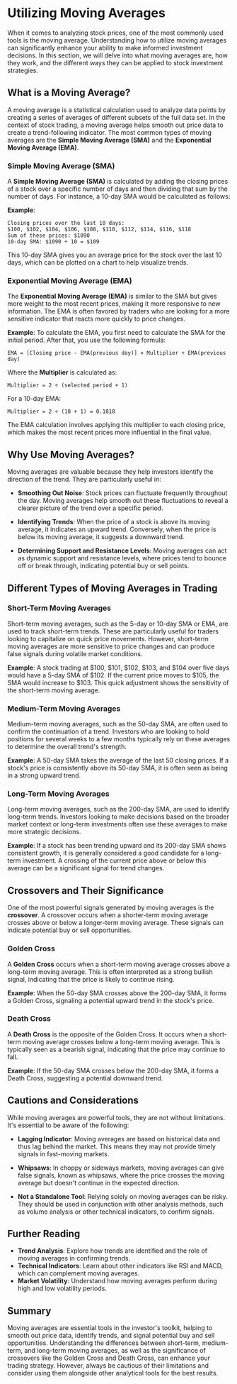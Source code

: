 # Utilizing Moving Averages

When it comes to analyzing stock prices, one of the most commonly used tools is the moving average. Understanding how to utilize moving averages can significantly enhance your ability to make informed investment decisions. In this section, we will delve into what moving averages are, how they work, and the different ways they can be applied to stock investment strategies.

## What is a Moving Average?

A moving average is a statistical calculation used to analyze data points by creating a series of averages of different subsets of the full data set. In the context of stock trading, a moving average helps smooth out price data to create a trend-following indicator. The most common types of moving averages are the **Simple Moving Average (SMA)** and the **Exponential Moving Average (EMA)**.

### Simple Moving Average (SMA)
A **Simple Moving Average (SMA)** is calculated by adding the closing prices of a stock over a specific number of days and then dividing that sum by the number of days. For instance, a 10-day SMA would be calculated as follows:

**Example**:
```
Closing prices over the last 10 days: 
$100, $102, $104, $106, $108, $110, $112, $114, $116, $118
Sum of these prices: $1090
10-day SMA: $1090 ÷ 10 = $109
```
This 10-day SMA gives you an average price for the stock over the last 10 days, which can be plotted on a chart to help visualize trends.

### Exponential Moving Average (EMA)
The **Exponential Moving Average (EMA)** is similar to the SMA but gives more weight to the most recent prices, making it more responsive to new information. The EMA is often favored by traders who are looking for a more sensitive indicator that reacts more quickly to price changes.

**Example**:
To calculate the EMA, you first need to calculate the SMA for the initial period. After that, you use the following formula:

```
EMA = [Closing price - EMA(previous day)] × Multiplier + EMA(previous day)
```
Where the **Multiplier** is calculated as:
```
Multiplier = 2 ÷ (selected period + 1)
```
For a 10-day EMA:
```
Multiplier = 2 ÷ (10 + 1) = 0.1818
```
The EMA calculation involves applying this multiplier to each closing price, which makes the most recent prices more influential in the final value.

## Why Use Moving Averages?

Moving averages are valuable because they help investors identify the direction of the trend. They are particularly useful in:

- **Smoothing Out Noise**: Stock prices can fluctuate frequently throughout the day. Moving averages help smooth out these fluctuations to reveal a clearer picture of the trend over a specific period.
  
- **Identifying Trends**: When the price of a stock is above its moving average, it indicates an upward trend. Conversely, when the price is below its moving average, it suggests a downward trend.
  
- **Determining Support and Resistance Levels**: Moving averages can act as dynamic support and resistance levels, where prices tend to bounce off or break through, indicating potential buy or sell points.

## Different Types of Moving Averages in Trading

### Short-Term Moving Averages

Short-term moving averages, such as the 5-day or 10-day SMA or EMA, are used to track short-term trends. These are particularly useful for traders looking to capitalize on quick price movements. However, short-term moving averages are more sensitive to price changes and can produce false signals during volatile market conditions.

**Example**:
A stock trading at $100, $101, $102, $103, and $104 over five days would have a 5-day SMA of $102. If the current price moves to $105, the SMA would increase to $103. This quick adjustment shows the sensitivity of the short-term moving average.

### Medium-Term Moving Averages

Medium-term moving averages, such as the 50-day SMA, are often used to confirm the continuation of a trend. Investors who are looking to hold positions for several weeks to a few months typically rely on these averages to determine the overall trend's strength.

**Example**:
A 50-day SMA takes the average of the last 50 closing prices. If a stock's price is consistently above its 50-day SMA, it is often seen as being in a strong upward trend.

### Long-Term Moving Averages

Long-term moving averages, such as the 200-day SMA, are used to identify long-term trends. Investors looking to make decisions based on the broader market context or long-term investments often use these averages to make more strategic decisions.

**Example**:
If a stock has been trending upward and its 200-day SMA shows consistent growth, it is generally considered a good candidate for a long-term investment. A crossing of the current price above or below this average can be a significant signal for trend changes.

## Crossovers and Their Significance

One of the most powerful signals generated by moving averages is the **crossover**. A crossover occurs when a shorter-term moving average crosses above or below a longer-term moving average. These signals can indicate potential buy or sell opportunities.

### Golden Cross
A **Golden Cross** occurs when a short-term moving average crosses above a long-term moving average. This is often interpreted as a strong bullish signal, indicating that the price is likely to continue rising.

**Example**:
When the 50-day SMA crosses above the 200-day SMA, it forms a Golden Cross, signaling a potential upward trend in the stock's price.

### Death Cross
A **Death Cross** is the opposite of the Golden Cross. It occurs when a short-term moving average crosses below a long-term moving average. This is typically seen as a bearish signal, indicating that the price may continue to fall.

**Example**:
If the 50-day SMA crosses below the 200-day SMA, it forms a Death Cross, suggesting a potential downward trend.

## Cautions and Considerations

While moving averages are powerful tools, they are not without limitations. It's essential to be aware of the following:

- **Lagging Indicator**: Moving averages are based on historical data and thus lag behind the market. This means they may not provide timely signals in fast-moving markets.
  
- **Whipsaws**: In choppy or sideways markets, moving averages can give false signals, known as whipsaws, where the price crosses the moving average but doesn't continue in the expected direction.
  
- **Not a Standalone Tool**: Relying solely on moving averages can be risky. They should be used in conjunction with other analysis methods, such as volume analysis or other technical indicators, to confirm signals.

## Further Reading

- **Trend Analysis**: Explore how trends are identified and the role of moving averages in confirming trends.
- **Technical Indicators**: Learn about other indicators like RSI and MACD, which can complement moving averages.
- **Market Volatility**: Understand how moving averages perform during high and low volatility periods.

## Summary

Moving averages are essential tools in the investor's toolkit, helping to smooth out price data, identify trends, and signal potential buy and sell opportunities. Understanding the differences between short-term, medium-term, and long-term moving averages, as well as the significance of crossovers like the Golden Cross and Death Cross, can enhance your trading strategy. However, always be cautious of their limitations and consider using them alongside other analytical tools for the best results.